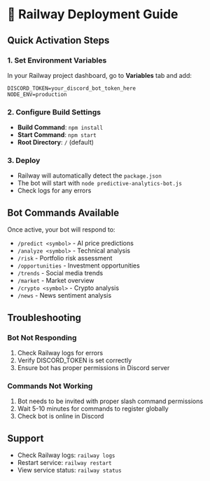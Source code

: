 # 🚂 Railway Deployment Guide

## Quick Activation Steps

### 1. Set Environment Variables
In your Railway project dashboard, go to **Variables** tab and add:

```
DISCORD_TOKEN=your_discord_bot_token_here
NODE_ENV=production
```

### 2. Configure Build Settings
- **Build Command**: `npm install`
- **Start Command**: `npm start`
- **Root Directory**: `/` (default)

### 3. Deploy
- Railway will automatically detect the `package.json`
- The bot will start with `node predictive-analytics-bot.js`
- Check logs for any errors

## Bot Commands Available

Once active, your bot will respond to:

- `/predict <symbol>` - AI price predictions
- `/analyze <symbol>` - Technical analysis
- `/risk` - Portfolio risk assessment
- `/opportunities` - Investment opportunities
- `/trends` - Social media trends
- `/market` - Market overview
- `/crypto <symbol>` - Crypto analysis
- `/news` - News sentiment analysis

## Troubleshooting

### Bot Not Responding
1. Check Railway logs for errors
2. Verify DISCORD_TOKEN is set correctly
3. Ensure bot has proper permissions in Discord server

### Commands Not Working
1. Bot needs to be invited with proper slash command permissions
2. Wait 5-10 minutes for commands to register globally
3. Check bot is online in Discord

## Support
- Check Railway logs: `railway logs`
- Restart service: `railway restart`
- View service status: `railway status`